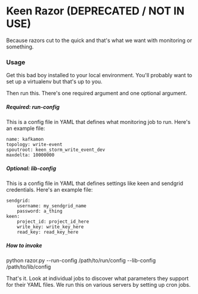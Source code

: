 Keen Razor (DEPRECATED / NOT IN USE)
==========

Because razors cut to the quick and that's what we want with monitoring or something.

### Usage

Get this bad boy installed to your local environment. You'll probably want to set up a virtualenv but that's up to you.

Then run this. There's one required argument and one optional argument.

##### Required: run-config

This is a config file in YAML that defines what monitoring job to run. Here's an example file:

```
name: kafkamon
topology: write-event
spoutroot: keen_storm_write_event_dev
maxdelta: 10000000
```

##### Optional: lib-config

This is a config file in YAML that defines settings like keen and sendgrid credentials. Here's an example file:

```
sendgrid:
    username: my_sendgrid_name
    password: a_thing
keen:
    project_id: project_id_here
    write_key: write_key_here
    read_key: read_key_here
```

##### How to invoke

python razor.py --run-config /path/to/run/config --lib-config /path/to/lib/config

That's it. Look at individual jobs to discover what parameters they support for their YAML files. We run this on
various servers by setting up cron jobs.
